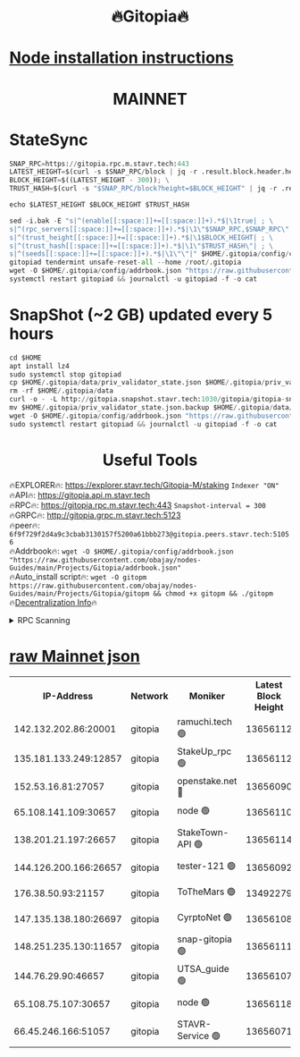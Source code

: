 <h1 align="center"> 🔥Gitopia🔥</h1>

[Node installation instructions](https://github.com/obajay/nodes-Guides/tree/main/Projects/Gitopia)
=

<h1 align="center"> MAINNET</h1>

# StateSync
```python
SNAP_RPC=https://gitopia.rpc.m.stavr.tech:443
LATEST_HEIGHT=$(curl -s $SNAP_RPC/block | jq -r .result.block.header.height); \
BLOCK_HEIGHT=$((LATEST_HEIGHT - 300)); \
TRUST_HASH=$(curl -s "$SNAP_RPC/block?height=$BLOCK_HEIGHT" | jq -r .result.block_id.hash)

echo $LATEST_HEIGHT $BLOCK_HEIGHT $TRUST_HASH

sed -i.bak -E "s|^(enable[[:space:]]+=[[:space:]]+).*$|\1true| ; \
s|^(rpc_servers[[:space:]]+=[[:space:]]+).*$|\1\"$SNAP_RPC,$SNAP_RPC\"| ; \
s|^(trust_height[[:space:]]+=[[:space:]]+).*$|\1$BLOCK_HEIGHT| ; \
s|^(trust_hash[[:space:]]+=[[:space:]]+).*$|\1\"$TRUST_HASH\"| ; \
s|^(seeds[[:space:]]+=[[:space:]]+).*$|\1\"\"|" $HOME/.gitopia/config/config.toml
gitopiad tendermint unsafe-reset-all --home /root/.gitopia
wget -O $HOME/.gitopia/config/addrbook.json "https://raw.githubusercontent.com/obajay/nodes-Guides/main/Projects/Gitopia/addrbook.json"
systemctl restart gitopiad && journalctl -u gitopiad -f -o cat
```
# SnapShot (~2 GB) updated every 5 hours
```python
cd $HOME
apt install lz4
sudo systemctl stop gitopiad
cp $HOME/.gitopia/data/priv_validator_state.json $HOME/.gitopia/priv_validator_state.json.backup
rm -rf $HOME/.gitopia/data
curl -o - -L http://gitopia.snapshot.stavr.tech:1030/gitopia/gitopia-snap.tar.lz4 | lz4 -c -d - | tar -x -C $HOME/.gitopia --strip-components 2
mv $HOME/.gitopia/priv_validator_state.json.backup $HOME/.gitopia/data/priv_validator_state.json
wget -O $HOME/.gitopia/config/addrbook.json "https://raw.githubusercontent.com/obajay/nodes-Guides/main/Projects/Gitopia/addrbook.json"
sudo systemctl restart gitopiad && journalctl -u gitopiad -f -o cat
```
 <h1 align="center"> Useful Tools</h1>

🔥EXPLORER🔥:      https://explorer.stavr.tech/Gitopia-M/staking  `Indexer "ON"` \
🔥API🔥: 			 		 https://gitopia.api.m.stavr.tech \
🔥RPC🔥:           https://gitopia.rpc.m.stavr.tech:443              `Snapshot-interval = 300` \
🔥GRPC🔥:          http://gitopia.grpc.m.stavr.tech:5123 \
🔥peer🔥:					 `6f9f729f2d4a9c3cbab3130157f5200a61bbb273@gitopia.peers.stavr.tech:51056` \
🔥Addrbook🔥:    ```wget -O $HOME/.gitopia/config/addrbook.json "https://raw.githubusercontent.com/obajay/nodes-Guides/main/Projects/Gitopia/addrbook.json"``` \
🔥Auto_install script🔥: ```wget -O gitopm https://raw.githubusercontent.com/obajay/nodes-Guides/main/Projects/Gitopia/gitopm && chmod +x gitopm && ./gitopm``` \
🔥[Decentralization Info](https://github.com/obajay/StateSync-snapshots/tree/main/Projects/Gitopia/Decentralization)🔥

<details>
<summary>RPC Scanning</summary>

<h2 align="center"> We scan nodes in real time every 4 hours. And we provide the final result of RPC endpoints.
We cannot influence the operation of these nodes in any way. </h2>


```python
If Voting Power is higher than 0 --> then the Node is a validator of the network and may be subject to attack and be a potential threat to the chain.
```
```python
We marked such validators with a red symbol
```

</details>

[raw Mainnet json](https://rpc-check.gitopm.stavr.tech/gitopm/rpc-gitopm-result.json)
=

<table><tr><th>IP-Address</th><th>Network</th><th>Moniker</th><th>Latest Block Height</th><th>Earliest Block Height</th><th>Catching Up</th><th>Tx Index</th><th>Voting Power</th><th>Scan Time</th></tr><tr><td>142.132.202.86:20001</td><td>gitopia</td><td>ramuchi.tech 🟢</td><td>13656112</td><td>6548337</td><td>False</td><td>on</td><td>0</td><td>2024-02-11T12:03:53.701395599UTC</td></tr><tr><td>135.181.133.249:12857</td><td>gitopia</td><td>StakeUp_rpc 🟢</td><td>13656112</td><td>8010001</td><td>False</td><td>on</td><td>0</td><td>2024-02-11T12:03:54.106540580UTC</td></tr><tr><td>152.53.16.81:27057</td><td>gitopia</td><td>openstake.net 🔴</td><td>13656090</td><td>10455001</td><td>False</td><td>off</td><td>43062</td><td>2024-02-11T12:03:17.770938004UTC</td></tr><tr><td>65.108.141.109:30657</td><td>gitopia</td><td>node 🟢</td><td>13656110</td><td>12299845</td><td>False</td><td>on</td><td>0</td><td>2024-02-11T12:03:51.061884202UTC</td></tr><tr><td>138.201.21.197:26657</td><td>gitopia</td><td>StakeTown-API 🟢</td><td>13656114</td><td>12733501</td><td>False</td><td>on</td><td>0</td><td>2024-02-11T12:03:58.551312743UTC</td></tr><tr><td>144.126.200.166:26657</td><td>gitopia</td><td>tester-121 🟢</td><td>13656092</td><td>12832814</td><td>False</td><td>off</td><td>0</td><td>2024-02-11T12:03:20.214914487UTC</td></tr><tr><td>176.38.50.93:21157</td><td>gitopia</td><td>ToTheMars 🟢</td><td>13492279</td><td>12883228</td><td>False</td><td>on</td><td>0</td><td>2024-02-11T12:03:20.644999575UTC</td></tr><tr><td>147.135.138.180:26697</td><td>gitopia</td><td>CyrptoNet 🟢</td><td>13656108</td><td>12883228</td><td>False</td><td>off</td><td>0</td><td>2024-02-11T12:03:46.532327707UTC</td></tr><tr><td>148.251.235.130:11657</td><td>gitopia</td><td>snap-gitopia 🟢</td><td>13656111</td><td>12908001</td><td>False</td><td>on</td><td>0</td><td>2024-02-11T12:03:51.299728675UTC</td></tr><tr><td>144.76.29.90:46657</td><td>gitopia</td><td>UTSA_guide 🟢</td><td>13656107</td><td>13035301</td><td>False</td><td>on</td><td>0</td><td>2024-02-11T12:03:46.243809266UTC</td></tr><tr><td>65.108.75.107:30657</td><td>gitopia</td><td>node 🟢</td><td>13656118</td><td>13189502</td><td>False</td><td>on</td><td>0</td><td>2024-02-11T12:04:05.034684099UTC</td></tr><tr><td>66.45.246.166:51057</td><td>gitopia</td><td>STAVR-Service 🟢</td><td>13656071</td><td>13649001</td><td>False</td><td>on</td><td>0</td><td>2024-02-11T12:03:35.712248245UTC</td></tr></table>
